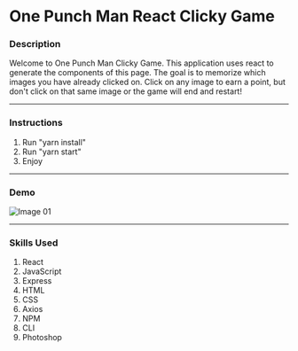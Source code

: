 # One Punch Man React Clicky Game

### Description
Welcome to One Punch Man Clicky Game. This application uses react to generate the components of this page. The goal is to memorize which images you have already clicked on. Click on any image to earn a point, but don't click on that same image or the game will end and restart!

- - -

### Instructions

1. Run "yarn install"
2. Run "yarn start"
3. Enjoy

- - -

### Demo

![Image 01](/images/image01.gif)

- - -

### Skills Used
1. React
2. JavaScript
3. Express
4. HTML
5. CSS
6. Axios
7. NPM
8. CLI
9. Photoshop